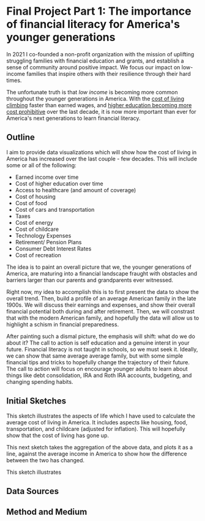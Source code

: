 # Final Project Part 1: The importance of financial literacy for America's younger generations

In 2021 I co-founded a non-profit organization with the mission of uplifting struggling families with financial education and grants, and establish a sense of community around positive impact. We focus our impact on low-income families that inspire others with their resilience through their hard times.

The unfortunate truth is that *low income* is becoming more common throughout the younger generations in America. With the [cost of living climbing](https://www.whitehouse.gov/cea/written-materials/2021/08/11/the-cost-of-living-in-america-helping-families-move-ahead/) faster than earned wages, and [higher education becoming more cost prohibitive](https://educationdata.org/college-tuition-inflation-rate) over the last decade, it is now more important than ever for America's next generations to learn financial literacy. 

## Outline
I aim to provide data visualizations which will show how the cost of living in America has increased over the last couple - few decades. This will include some or all of the following: 
* Earned income over time
* Cost of higher education over time
* Access to healthcare (and amount of coverage)
* Cost of housing
* Cost of food
* Cost of cars and transportation
* Taxes
* Cost of energy
* Cost of childcare
* Technology Expenses
* Retirement/ Pension Plans
* Consumer Debt Interest Rates
* Cost of recreation

The idea is to paint an overall picture that we, the younger generations of America, are maturing into a financial landscape fraught with obstacles and barriers larger than our parents and grandparents ever witnessed. 

Right now, my idea to accomplish this is to first present the data to show the overall trend. Then, build a profile of an average American family in the late 1900s. We will discuss their earnings and expenses, and show their overall financial potential both during and after retirement. Then, we will constrast that with the modern American family, and hopefully the data will allow us to highlight a schism in financial preparedness. 

After painting such a dismal picture, the emphasis will shift: what do we do about it? The call to action is self education and a genuine interst in your future. Financial literacy is not taught in schools, so we must seek it. Ideally, we can show that same average average family, but with some simple financial tips and tricks to hopefully change the trajectory of their future. The call to action will focus on encourage younger adults to learn about things like debt consolidation, IRA and Roth IRA accounts, budgeting, and changing spending habits. 

## Initial Sketches

This sketch illustrates the aspects of life which I have used to calculate the average cost of living in America. It includes aspects like housing, food, transportation, and childcare (adjusted for inflation). This will hopefully show that the cost of living has gone up. 

This next sketch takes the aggregation of the above data, and plots it as a line, against the average income in America to show how the difference between the two has changed.

This sketch illustrates 

##  Data Sources

## Method and Medium
